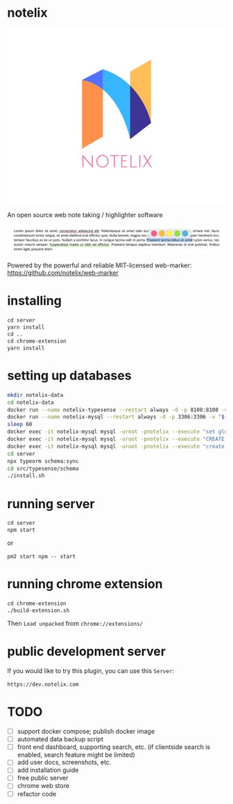 # notelix

![logo](design/logo/FullColor_TransparentBg_1280x1024_72dpi.png)

An open source web note taking / highlighter software

![demo](design/demo.png)


Powered by the powerful and reliable MIT-licensed web-marker: https://github.com/notelix/web-marker

# installing
```
cd server
yarn install
cd ..
cd chrome-extension 
yarn install 
```

# setting up databases
```bash
mkdir notelix-data
cd notelix-data
docker run --name notelix-typesense --restart always -d -p 8108:8108 -v "$(pwd)/typesense-data:/data" typesense/typesense:0.20.0 --data-dir /data --api-key=Hu52dwsas2AdxdE --enable-cors
docker run --name notelix-mysql --restart always -d -p 3306:3306 -v "$(pwd)/mysql-data:/var/lib/mysql" -e MYSQL_ROOT_PASSWORD=notelix mysql/mysql-server:latest
sleep 60
docker exec -it notelix-mysql mysql -uroot -pnotelix --execute "set global max_allowed_packet = 1024*1024;"
docker exec -it notelix-mysql mysql -uroot -pnotelix --execute "CREATE USER 'root'@'%' IDENTIFIED WITH mysql_native_password BY '123456'; GRANT ALL ON *.* TO 'root'@'%'; FLUSH PRIVILEGES;"
docker exec -it notelix-mysql mysql -uroot -pnotelix --execute "create database notelix CHARACTER SET=utf8mb4 COLLATE utf8mb4_unicode_ci;"
cd server
npx typeorm schema:sync
cd src/typesense/schema
./install.sh
```

# running server
```
cd server
npm start
```

or

```
pm2 start npm -- start
```

# running chrome extension
```
cd chrome-extension
./build-extension.sh
```

Then `Load unpacked` from `chrome://extensions/`

# public development server

If you would like to try this plugin, you can use this `Server`:

```
https://dev.notelix.com
```

# TODO
* [ ] support docker compose; publish docker image
* [ ] automated data backup script
* [ ] front end dashboard, supporting search, etc. (if clientside search is enabled, search feature might be limited)
* [ ] add user docs, screenshots, etc.
* [ ] add installation guide
* [ ] free public server
* [ ] chrome web store
* [ ] refactor code
